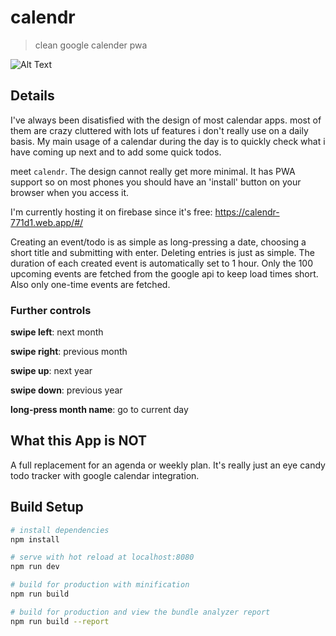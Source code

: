 # calendr

> clean google calender pwa


![Alt Text](https://github.com/cbrasser/calendr/edit/main/demo.gif)

## Details

I've always been disatisfied with the design of most calendar apps. most of them are crazy cluttered with lots uf features i don't really use on a daily basis. My main usage of a calendar during the day is to quickly check what i have coming up next and to add some quick todos. 

meet `calendr`. The design cannot really get more minimal. 
It has PWA support so on most phones you should have an 'install' button on your browser when you access it. 

I'm currently hosting it on firebase since it's free: https://calendr-771d1.web.app/#/

Creating an event/todo is as simple as long-pressing a date, choosing a short title and submitting with enter. Deleting entries is just as simple. The duration of each created event is automatically set to 1 hour. Only the 100 upcoming events are fetched from the google api to keep load times short. Also only one-time events are fetched.

### Further controls
**swipe left**: next month

**swipe right**: previous month

**swipe up**: next year

**swipe down**: previous year

**long-press month name**: go to current day


## What this App is NOT

A full replacement for an agenda or weekly plan. It's really just an eye candy todo tracker with google calendar integration.

## Build Setup

``` bash
# install dependencies
npm install

# serve with hot reload at localhost:8080
npm run dev

# build for production with minification
npm run build

# build for production and view the bundle analyzer report
npm run build --report
```


